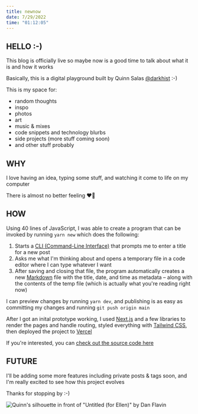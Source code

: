 ```yaml
---
title: newnow
date: 7/29/2022
time: "01:12:05"
---
```


## HELLO :-)

This blog is officially live so maybe now is a good time to talk about what it is and how it works

Basically, this is a digital playground built by Quinn Salas [@darkhist](https://github.com/darkhist) :-)

This is my space for:

- random thoughts
- inspo
- photos
- art
- music & mixes
- code snippets and technology blurbs
- side projects (more stuff coming soon)
- and other stuff probably

## WHY

I love having an idea, typing some stuff, and watching it come to life on my computer

There is almost no better feeling ❤️‍🔥

## HOW

Using 40 lines of JavaScript, I was able to create a program that can be invoked by running `yarn new` which does the following:

1. Starts a [CLI (Command-Line Interface)](https://en.wikipedia.org/wiki/Command-line_interface) that prompts me to enter a title for a new post
2. Asks me what I'm thinking about and opens a temporary file in a code editor where I can type whatever I want
3. After saving and closing that file, the program automatically creates a new [Markdown](https://www.markdownguide.org/getting-started/) file with the title, date, and time as metadata – along with the contents of the temp file (which is actually what you're reading right now)

I can preview changes by running `yarn dev`, and publishing is as easy as committing my changes and running `git push origin main`

After I got an inital prototype working, I used [Next.js](https://nextjs.org/) and a few libraries to render the pages and handle routing, styled everything with [Tailwind CSS](https://tailwindcss.com/), then deployed the project to [Vercel](https://vercel.com/)

If you're interested, you can [check out the source code here](https://github.com/darkhist/synapse)

## FUTURE

I'll be adding some more features including private posts & tags soon, and I'm really excited to see how this project evolves

Thanks for stopping by :-)

![Quinn's silhouette in front of "Untitled (for Ellen)" by Dan Flavin](/images/flavin.png)
